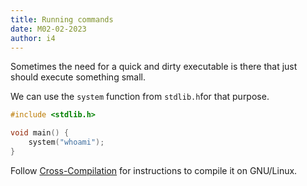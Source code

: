 ```yaml
---
title: Running commands
date: M02-02-2023
author: i4
---
```


Sometimes the need for a quick and dirty executable is there that just should execute something small.

We can use the `system` function from `stdlib.h`for that purpose.

```C
#include <stdlib.h>

void main() {
	system("whoami");
}
```

Follow [Cross-Compilation](/wiki/Security/Linux/languages/Cross-Compilation.md) for instructions to compile it on GNU/Linux.

